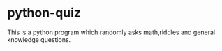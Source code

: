 # python-quiz
This is a python program which randomly asks math,riddles and general knowledge questions.
